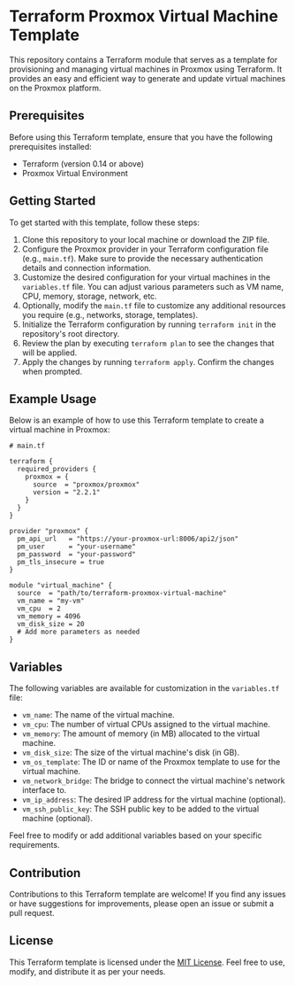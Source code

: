 # Terraform Proxmox Virtual Machine Template

This repository contains a Terraform module that serves as a template for provisioning and managing virtual machines in Proxmox using Terraform. It provides an easy and efficient way to generate and update virtual machines on the Proxmox platform.

## Prerequisites

Before using this Terraform template, ensure that you have the following prerequisites installed:

- Terraform (version 0.14 or above)
- Proxmox Virtual Environment

## Getting Started

To get started with this template, follow these steps:

1. Clone this repository to your local machine or download the ZIP file.
2. Configure the Proxmox provider in your Terraform configuration file (e.g., `main.tf`). Make sure to provide the necessary authentication details and connection information.
3. Customize the desired configuration for your virtual machines in the `variables.tf` file. You can adjust various parameters such as VM name, CPU, memory, storage, network, etc.
4. Optionally, modify the `main.tf` file to customize any additional resources you require (e.g., networks, storage, templates).
5. Initialize the Terraform configuration by running `terraform init` in the repository's root directory.
6. Review the plan by executing `terraform plan` to see the changes that will be applied.
7. Apply the changes by running `terraform apply`. Confirm the changes when prompted.

## Example Usage

Below is an example of how to use this Terraform template to create a virtual machine in Proxmox:

```hcl
# main.tf

terraform {
  required_providers {
    proxmox = {
      source  = "proxmox/proxmox"
      version = "2.2.1"
    }
  }
}

provider "proxmox" {
  pm_api_url   = "https://your-proxmox-url:8006/api2/json"
  pm_user      = "your-username"
  pm_password  = "your-password"
  pm_tls_insecure = true
}

module "virtual_machine" {
  source  = "path/to/terraform-proxmox-virtual-machine"
  vm_name = "my-vm"
  vm_cpu  = 2
  vm_memory = 4096
  vm_disk_size = 20
  # Add more parameters as needed
}
```

## Variables

The following variables are available for customization in the `variables.tf` file:

- `vm_name`: The name of the virtual machine.
- `vm_cpu`: The number of virtual CPUs assigned to the virtual machine.
- `vm_memory`: The amount of memory (in MB) allocated to the virtual machine.
- `vm_disk_size`: The size of the virtual machine's disk (in GB).
- `vm_os_template`: The ID or name of the Proxmox template to use for the virtual machine.
- `vm_network_bridge`: The bridge to connect the virtual machine's network interface to.
- `vm_ip_address`: The desired IP address for the virtual machine (optional).
- `vm_ssh_public_key`: The SSH public key to be added to the virtual machine (optional).

Feel free to modify or add additional variables based on your specific requirements.

## Contribution

Contributions to this Terraform template are welcome! If you find any issues or have suggestions for improvements, please open an issue or submit a pull request.

## License

This Terraform template is licensed under the [MIT License](LICENSE). Feel free to use, modify, and distribute it as per your needs.
